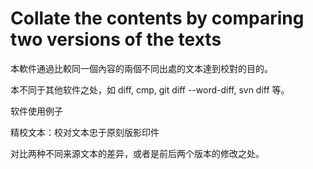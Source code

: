 Collate the contents by comparing two versions of the texts
===========================================================

本軟件通過比較同一個內容的兩個不同出處的文本達到校對的目的。



本不同于其他软件之处，如 diff, cmp, git diff --word-diff, svn diff 等。




软件使用例子

精校文本：校对文本忠于原刻版影印件


对比两种不同来源文本的差异，或者是前后两个版本的修改之处。

